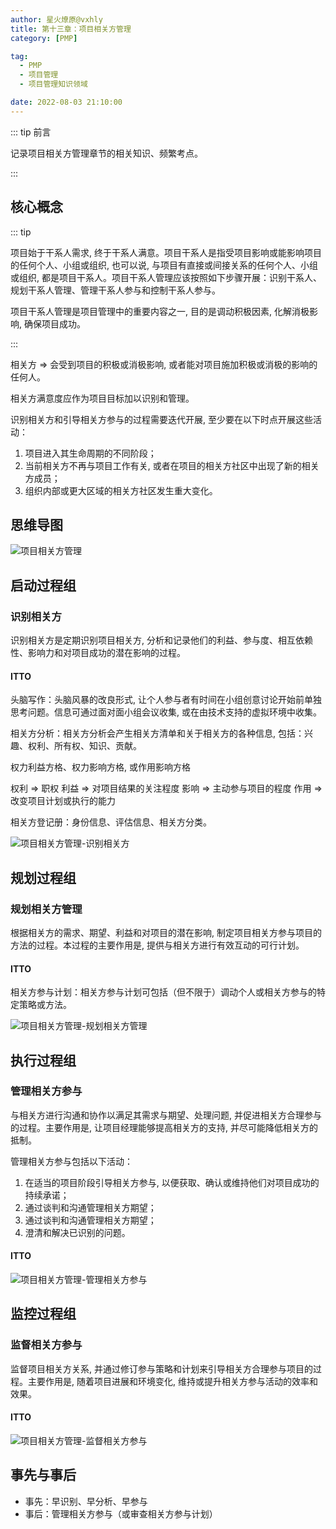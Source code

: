```yaml
---
author: 星火燎原@vxhly
title: 第十三章：项目相关方管理
category: [PMP]

tag:
  - PMP
  - 项目管理
  - 项目管理知识领域

date: 2022-08-03 21:10:00
---
```


::: tip 前言

记录项目相关方管理章节的相关知识、频繁考点。

:::

<!-- more -->

## 核心概念

::: tip

项目始于干系人需求, 终于干系人满意。项目干系人是指受项目影响或能影响项目的任何个人、小组或组织, 也可以说, 与项目有直接或间接关系的任何个人、小组或组织, 都是项目干系人。项目干系人管理应该按照如下步骤开展：识别干系人、规划干系人管理、管理干系人参与和控制干系人参与。

项目干系人管理是项目管理中的重要内容之一, 目的是调动积极因素, 化解消极影响, 确保项目成功。

:::

相关方 => 会受到项目的积极或消极影响, 或者能对项目施加积极或消极的影响的任何人。

相关方满意度应作为项目目标加以识别和管理。

识别相关方和引导相关方参与的过程需要迭代开展, 至少要在以下时点开展这些活动：

1. 项目进入其生命周期的不同阶段；
2. 当前相关方不再与项目工作有关, 或者在项目的相关方社区中出现了新的相关方成员；
3. 组织内部或更大区域的相关方社区发生重大变化。

## 思维导图

![项目相关方管理](/assets/project-related-party-management.png)

## 启动过程组

### 识别相关方

识别相关方是定期识别项目相关方, 分析和记录他们的利益、参与度、相互依赖性、影响力和对项目成功的潜在影响的过程。

#### ITTO

头脑写作：头脑风暴的改良形式, 让个人参与者有时间在小组创意讨论开始前单独思考问题。信息可通过面对面小组会议收集,
或在由技术支持的虚拟环境中收集。

相关方分析：相关方分析会产生相关方清单和关于相关方的各种信息, 包括：兴趣、权利、所有权、知识、贡献。

权力利益方格、权力影响方格, 或作用影响方格

权利 => 职权
利益 => 对项目结果的关注程度
影响 => 主动参与项目的程度
作用 => 改变项目计划或执行的能力

相关方登记册：身份信息、评估信息、相关方分类。

![项目相关方管理-识别相关方](/assets/project-related-party-management-1.png)

## 规划过程组

### 规划相关方管理

根据相关方的需求、期望、利益和对项目的潜在影响, 制定项目相关方参与项目的方法的过程。本过程的主要作用是, 提供与相关方进行有效互动的可行计划。

#### ITTO

相关方参与计划：相关方参与计划可包括（但不限于）调动个人或相关方参与的特定策略或方法。

![项目相关方管理-规划相关方管理](/assets/project-related-party-management-2.png)

## 执行过程组

### 管理相关方参与

与相关方进行沟通和协作以满足其需求与期望、处理问题, 并促进相关方合理参与的过程。主要作用是, 让项目经理能够提高相关方的支持,
并尽可能降低相关方的抵制。

管理相关方参与包括以下活动：

1. 在适当的项目阶段引导相关方参与, 以便获取、确认或维持他们对项目成功的持续承诺；
2. 通过谈判和沟通管理相关方期望；
3. 通过谈判和沟通管理相关方期望；
4. 澄清和解决已识别的问题。

#### ITTO

![项目相关方管理-管理相关方参与](/assets/project-related-party-management-3.png)

## 监控过程组

### 监督相关方参与

监督项目相关方关系, 并通过修订参与策略和计划来引导相关方合理参与项目的过程。主要作用是, 随着项目进展和环境变化,
维持或提升相关方参与活动的效率和效果。

#### ITTO

![项目相关方管理-监督相关方参与](/assets/project-related-party-management-4.png)

## 事先与事后

- 事先：早识别、早分析、早参与
- 事后：管理相关方参与（或审查相关方参与计划）
